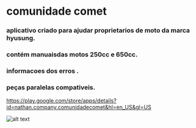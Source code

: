 # comunidade comet

### aplicativo criado para ajudar proprietarios de moto da marca hyusung.
### contém manuaisdas motos 250cc e 650cc.
### informacoes dos erros .
### peças paralelas compativeis.

https://play.google.com/store/apps/details?id=nathan.company.comunidadecomet&hl=en_US&gl=US


![alt text](
https://play-lh.googleusercontent.com/s7-3c1uqsuAnm_V1pDizf9YpHfm260zSGE2sMRiu4JkXfyPFK-Yz_gJ12DYX6IcZTag=w1680-h907-rw)
